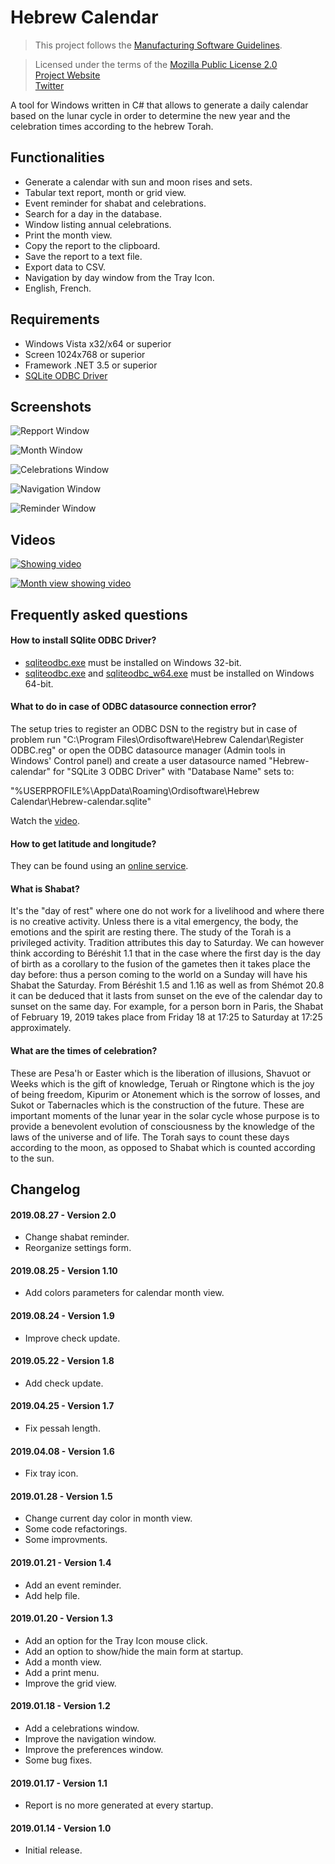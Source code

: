 # Hebrew Calendar

>This project follows the [Manufacturing Software Guidelines](https://github.com/Ordisoftware/Guidelines).

>Licensed under the terms of the [Mozilla Public License 2.0](LICENSE)<br/>
>[Project Website](http://www.ordisoftware.com/projects/hebrew-calendar)<br/>
>[Twitter](https://twitter.com/ordisoftware)<br/>

A tool for Windows written in C# that allows to generate a daily calendar based on the lunar cycle in order to determine the new year and the celebration times according to the hebrew Torah.

## Functionalities

- Generate a calendar with sun and moon rises and sets.
- Tabular text report, month or grid view.
- Event reminder for shabat and celebrations.
- Search for a day in the database.
- Window listing annual celebrations.
- Print the month view.
- Copy the report to the clipboard.
- Save the report to a text file.
- Export data to CSV.
- Navigation by day window from the Tray Icon.
- English, French.

## Requirements

- Windows Vista x32/x64 or superior
- Screen 1024x768 or superior
- Framework .NET 3.5 or superior
- [SQLite ODBC Driver](http://www.ch-werner.de/sqliteodbc/)

## Screenshots

![Repport Window](http://www.ordisoftware.com/uploads/2019/01/hebrew-calendar-app-768x527.png)

![Month Window](http://www.ordisoftware.com/uploads/2019/01/hebrew-calendar-month-768x527.png)

![Celebrations Window](http://www.ordisoftware.com/uploads/2019/01/hebrew-calendar-celebrations.png)

![Navigation Window](http://www.ordisoftware.com/uploads/2019/01/hebrew-calendar-navigation.png)

![Reminder Window](http://www.ordisoftware.com/uploads/2019/01/hebrew-calendar-reminder.png)

## Videos

[![Showing video](https://img.youtube.com/vi/u9LD-0u3wdE/0.jpg)](https://www.youtube.com/watch?v=u9LD-0u3wdE)

[![Month view showing video](https://img.youtube.com/vi/EJni1fiXpMk/0.jpg)](https://www.youtube.com/watch?v=EJni1fiXpMk)

## Frequently asked questions

#### How to install SQlite ODBC Driver?

- [sqliteodbc.exe](http://www.ch-werner.de/sqliteodbc/sqliteodbc.exe) must be installed on Windows 32-bit.
- [sqliteodbc.exe](http://www.ch-werner.de/sqliteodbc/sqliteodbc.exe) and [sqliteodbc_w64.exe](http://www.ch-werner.de/sqliteodbc/sqliteodbc_w64.exe) must be installed on Windows 64-bit.

#### What to do in case of ODBC datasource connection error?

The setup tries to register an ODBC DSN to the registry but in case of problem run "C:\Program Files\Ordisoftware\Hebrew Calendar\Register ODBC.reg" or open the ODBC datasource manager (Admin tools in Windows' Control panel) and create a user datasource named "Hebrew-calendar" for "SQLite 3 ODBC Driver" with "Database Name" sets to:

"%USERPROFILE%\AppData\Roaming\Ordisoftware\Hebrew Calendar\Hebrew-calendar.sqlite"

Watch the [video](https://www.youtube.com/watch?v=WPVF8pj9I3E).

#### How to get latitude and longitude?

They can be found using an [online service](https://www.google.com/search?q=latitude+longitude).

#### What is Shabat?

It's the "day of rest" where one do not work for a livelihood and where there is no creative activity. Unless there is a vital emergency, the body, the emotions and the spirit are resting there. The study of the Torah is a privileged activity. Tradition attributes this day to Saturday. We can however think according to Béréshit 1.1 that in the case where the first day is the day of birth as a corollary to the fusion of the gametes then it takes place the day before: thus a person coming to the world on a Sunday will have his Shabat the Saturday. From Béréshit 1.5 and 1.16 as well as from Shémot 20.8 it can be deduced that it lasts from sunset on the eve of the calendar day to sunset on the same day. For example, for a person born in Paris, the Shabat of February 19, 2019 takes place from Friday 18 at 17:25 to Saturday at 17:25 approximately.

#### What are the times of celebration?

These are Pesa'h or Easter which is the liberation of illusions, Shavuot or Weeks which is the gift of knowledge, Teruah or Ringtone which is the joy of being freedom, Kipurim or Atonement which is the sorrow of losses, and Sukot or Tabernacles which is the construction of the future. These are important moments of the lunar year in the solar cycle whose purpose is to provide a benevolent evolution of consciousness by the knowledge of the laws of the universe and of life. The Torah says to count these days according to the moon, as opposed to Shabat which is counted according to the sun.

## Changelog

#### 2019.08.27 - Version 2.0

- Change shabat reminder.
- Reorganize settings form.

#### 2019.08.25 - Version 1.10

- Add colors parameters for calendar month view.

#### 2019.08.24 - Version 1.9

- Improve check update.

#### 2019.05.22 - Version 1.8

- Add check update.

#### 2019.04.25 - Version 1.7

- Fix pessah length.

#### 2019.04.08 - Version 1.6

- Fix tray icon.

#### 2019.01.28 - Version 1.5

- Change current day color in month view.
- Some code refactorings.
- Some improvments.

#### 2019.01.21 - Version 1.4

- Add an event reminder.
- Add help file.

#### 2019.01.20 - Version 1.3

- Add an option for the Tray Icon mouse click.
- Add an option to show/hide the main form at startup.
- Add a month view.
- Add a print menu.
- Improve the grid view.

#### 2019.01.18 - Version 1.2

- Add a celebrations window.
- Improve the navigation window.
- Improve the preferences window.
- Some bug fixes.

#### 2019.01.17 - Version 1.1

- Report is no more generated at every startup.

#### 2019.01.14 - Version 1.0

- Initial release.
